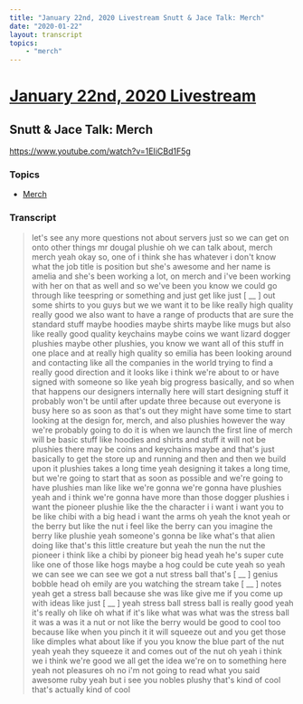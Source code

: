 ```yaml
---
title: "January 22nd, 2020 Livestream Snutt & Jace Talk: Merch"
date: "2020-01-22"
layout: transcript
topics:
    - "merch"
---
```

# [January 22nd, 2020 Livestream](../2020-01-22.md)
## Snutt & Jace Talk: Merch
https://www.youtube.com/watch?v=1EIiCBd1F5g

### Topics
* [Merch](../topics/merch.md)

### Transcript

> let's see any more questions not about servers just so we can get on onto other things mr dougal plushie oh we can talk about, merch merch yeah okay so, one of i think she has whatever i don't know what the job title is position but she's awesome and her name is amelia and she's been working a lot, on merch and i've been working with her on that as well and so we've been you know we could go through like teespring or something and just get like just [ __ ] out some shirts to you guys but we we want it to be like really high quality really good we also want to have a range of products that are sure the standard stuff maybe hoodies maybe shirts maybe like mugs but also like really good quality keychains maybe coins we want lizard dogger plushies maybe other plushies, you know we want all of this stuff in one place and at really high quality so emilia has been looking around and contacting like all the companies in the world trying to find a really good direction and it looks like i think we're about to or have signed with someone so like yeah big progress basically, and so when that happens our designers internally here will start designing stuff it probably won't be until after update three because out everyone is busy here so as soon as that's out they might have some time to start looking at the design for, merch, and also plushies however the way we're probably going to do it is when we launch the first line of merch will be basic stuff like hoodies and shirts and stuff it will not be plushies there may be coins and keychains maybe and that's just basically to get the store up and running and then and then we build upon it plushies takes a long time yeah designing it takes a long time, but we're going to start that as soon as possible and we're going to have plushies man like like we're gonna we're gonna have plushies yeah and i think we're gonna have more than those dogger plushies i want the pioneer plushie like the the character i i want i want you to be like chibi with a big head i want the arms oh yeah the knot yeah or the berry but like the nut i feel like the berry can you imagine the berry like plushie yeah someone's gonna be like what's that alien doing like that's this little creature but yeah the nun the nut the pioneer i think like a chibi by pioneer big head yeah he's super cute like one of those like hogs maybe a hog could be cute yeah so yeah we can see we can see we got a nut stress ball that's [ __ ] genius bobble head oh emily are you watching the stream take [ __ ] notes yeah get a stress ball because she was like give me if you come up with ideas like just [ __ ] yeah stress ball stress ball is really good yeah it's really oh like oh what if it's like what was what was the stress ball it was a was it a nut or not like the berry would be good to cool too because like when you pinch it it will squeeze out and you get those like dimples what about like if you you know the blue part of the nut yeah yeah they squeeze it and comes out of the nut oh yeah i think we i think we're good we all get the idea we're on to something here yeah not pleasures oh no i'm not going to read what you said awesome ruby yeah but i see you nobles plushy that's kind of cool that's actually kind of cool

